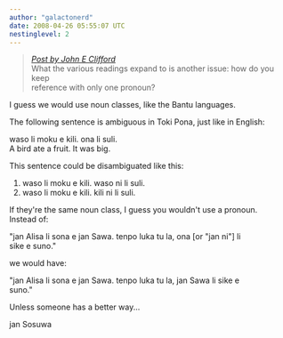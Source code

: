 ```yaml
---
author: "galactonerd"
date: 2008-04-26 05:55:07 UTC
nestinglevel: 2
---
```

> [_Post by John E Clifford_](/OV2hCo5i/tomo-sona-pi-meli-lili-pi-lukin-pona#post11)  
> What the various readings expand to is another issue: how do you keep  
> reference with only one pronoun?  
> 

I guess we would use noun classes, like the Bantu languages.  
  
The following sentence is ambiguous in Toki Pona, just like in English:  
  
waso li moku e kili. ona li suli.  
A bird ate a fruit. It was big.  
  
This sentence could be disambiguated like this:  
  
1) waso li moku e kili. waso ni li suli.  
2) waso li moku e kili. kili ni li suli.  
  
If they're the same noun class, I guess you wouldn't use a pronoun.  
Instead of:  
  
"jan Alisa li sona e jan Sawa. tenpo luka tu la, ona \[or "jan ni"\] li  
sike e suno."  
  
we would have:  
  
"jan Alisa li sona e jan Sawa. tenpo luka tu la, jan Sawa li sike e  
suno."  
  
Unless someone has a better way...  
  
jan Sosuwa